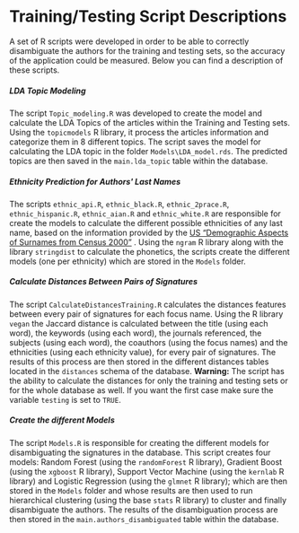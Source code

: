 # Training/Testing Script Descriptions

A set of R scripts were developed in order to be able to correctly disambiguate the authors for the training and testing sets, so the accuracy of the application could be measured. Below you can find a description of these scripts.

##### LDA Topic Modeling
The script `Topic_modeling.R` was developed to create the model and calculate the LDA Topics of the articles within the Training and Testing sets. Using the `topicmodels` R library, it process the articles information and categorize them in 8 different topics. The script saves the model for calculating the LDA topic in the folder `Models\LDA_model.rds`. The predicted topics are then saved in the `main.lda_topic` table within the database.

##### Ethnicity Prediction for Authors' Last Names
The scripts `ethnic_api.R`, `ethnic_black.R`, `ethnic_2prace.R`, `ethnic_hispanic.R`, `ethnic_aian.R` and `ethnic_white.R` are responsible for create the models to calculate the different possible ethnicities of any last name, based on the information provided by the [US “Demographic Aspects of Surnames from Census 2000”](http://www2.census.gov/topics/genealogy/%202000surnames/surnames.pdf) . Using the `ngram` R library along with the library `stringdist` to calculate the phonetics, the scripts create the different models (one per ethnicity) which are stored in the `Models` folder.

##### Calculate Distances Between Pairs of Signatures
The script `CalculateDistancesTraining.R` calculates the distances features between every pair of signatures for each focus name. Using the R library `vegan` the Jaccard distance is calculated between the title (using each word), the keywords (using each word), the journals referenced, the subjects (using each word), the coauthors (using the focus names) and the ethnicities (using each ethnicity value), for every pair of signatures. The results of this process are then stored in the different distances tables located in the `distances` schema of the database. __Warning:__ The script has the ability to calculate the distances for only the training and testing sets or for the whole database as well. If you want the first case make sure the variable `testing` is set to `TRUE`.

##### Create the different Models
The script `Models.R` is responsible for creating the different models for disambiguating the signatures in the database. This script creates four models: Random Forest (using the `randomForest` R library), Gradient Boost (using the `xgboost` R library), Support Vector Machine (using the `kernlab` R library) and Logistic Regression (using the `glmnet` R library); which are then stored in the `Models` folder and whose results are then used to run hierarchical clustering (using the base `stats` R library) to cluster and finally disambiguate the authors. The results of the disambiguation process are then stored in the `main.authors_disambiguated` table within the database.
